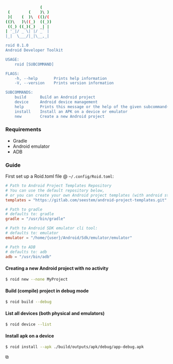 ``` bash
               (
 (        (    )\ )
 )(    (  )\  (()/(
(()\   )\((_)  ((_))
 ((_) ((_)(_)  _| |
| '_|/ _ \| |/ _` |
|_|  \___/|_|\__,_|

roid 0.1.0
Android Developer Toolkit

USAGE:
    roid [SUBCOMMAND]

FLAGS:
    -h, --help       Prints help information
    -V, --version    Prints version information

SUBCOMMANDS:
    build      Build an Android project
    device     Android device management
    help       Prints this message or the help of the given subcommand(s)
    install    Install an APK on a device or emulator
    new        Create a new Android project
```

### Requirements 
- Gradle
- Android emulator
- ADB

### Guide

First set up a Roid.toml file @ `~/.config/Roid.toml`:

``` toml
# Path to Android Project Templates Repository
# You can use the default repository below, 
# or you can create your own Android project templates (with android studio)
templates = "https://gitlab.com/seestem/android-project-templates.git"

# Path to gradle
# defaults to: gradle
gradle = "/usr/bin/gradle"

# Path to Android SDK emulator cli tool: 
# defaults to: emulator
emulator = "/home/{user}/Android/Sdk/emulator/emulator"

# Path to ADB
# defaults to: adb
adb = "/usr/bin/adb"
```

#### Creating a new Android project with no activity

```bash
$ roid new --none MyProject
```

#### Build (compile) project in debug mode

``` bash
$ roid build --debug
```

#### List all devices (both physical and emulators)

``` bash
$ roid device --list
```

#### Install apk on a device

``` bash
$ roid install --apk ./build/outputs/apk/debug/app-debug.apk
```

⧉
